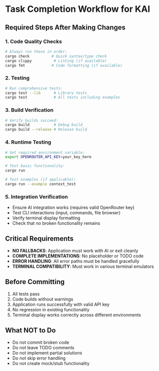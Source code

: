 # Task Completion Workflow for KAI

## Required Steps After Making Changes

### 1. Code Quality Checks
```bash
# Always run these in order:
cargo check          # Quick syntax/type check
cargo clippy          # Linting (if available)
cargo fmt            # Code formatting (if available)
```

### 2. Testing
```bash
# Run comprehensive tests:
cargo test --lib      # Library tests
cargo test            # All tests including examples
```

### 3. Build Verification
```bash
# Verify builds succeed:
cargo build           # Debug build
cargo build --release # Release build
```

### 4. Runtime Testing
```bash
# Set required environment variable:
export OPENROUTER_API_KEY=your_key_here

# Test basic functionality:
cargo run

# Test examples (if applicable):
cargo run --example context_test
```

### 5. Integration Verification
- Ensure AI integration works (requires valid OpenRouter key)
- Test CLI interactions (input, commands, file browser)
- Verify terminal display formatting
- Check that no broken functionality remains

## Critical Requirements
- **NO FALLBACKS**: Application must work with AI or exit cleanly
- **COMPLETE IMPLEMENTATIONS**: No placeholder or TODO code
- **ERROR HANDLING**: All error paths must be handled gracefully
- **TERMINAL COMPATIBILITY**: Must work in various terminal emulators

## Before Committing
1. All tests pass
2. Code builds without warnings
3. Application runs successfully with valid API key
4. No regression in existing functionality
5. Terminal display works correctly across different environments

## What NOT to Do
- Do not commit broken code
- Do not leave TODO comments
- Do not implement partial solutions
- Do not skip error handling
- Do not create mock/stub functionality